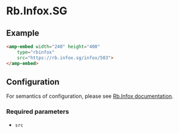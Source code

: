 <!---
Copyright 2017 The AMP HTML Authors. All Rights Reserved.

Licensed under the Apache License, Version 2.0 (the "License");
you may not use this file except in compliance with the License.
You may obtain a copy of the License at

      http://www.apache.org/licenses/LICENSE-2.0

Unless required by applicable law or agreed to in writing, software
distributed under the License is distributed on an "AS-IS" BASIS,
WITHOUT WARRANTIES OR CONDITIONS OF ANY KIND, either express or implied.
See the License for the specific language governing permissions and
limitations under the License.
-->

# Rb.Infox.SG

## Example

```html
<amp-embed width="240" height="400"
    type="rbinfox"
    src="https://rb.infox.sg/infox/503">
</amp-embed>
```

## Configuration ##

For semantics of configuration, please see [Rb.Infox documentation](https://adm.infox.sg).

### Required parameters

- `src`
